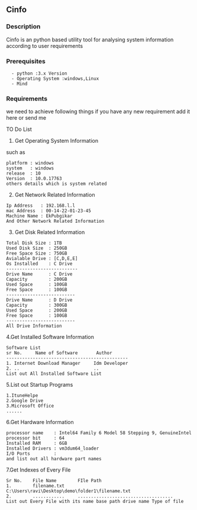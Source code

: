 ## Cinfo

### Description
 Cinfo is an python based utility tool for analysing system information according to user requirements
 
 
### Prerequisites
```
  - python :3.x Version
  - Operating System :windows,Linux
  - Mind
```

### Requirements
we need to achieve following things if you have any new requirement add it here or send me 

TO Do List

1. Get Operating System Information

such as
```
platform : windows
system   : windows
release  : 10
Version  : 10.0.17763
others details which is system related
```

2. Get Network Related Information
```
Ip Address   : 192.168.l.l
mac Address  : 00-14-22-01-23-45
Machine Name : EkPubgikar
And Other Network Related Information

```
3. Get Disk Related Information
```
Total Disk Size : 1TB
Used Disk Size  : 250GB
Free Space Size : 750GB
Avialable Drive : [C,D,E,E]
Os Installed    : C Drive
---------------------------
Drive Name      : C Drive
Capacity        : 200GB
Used Space      : 100GB
Free Space      : 100GB
--------------------------
Drive Name      : D Drive
Capacity        : 300GB
Used Space      : 200GB
Free Space      : 100GB
--------------------------
All Drive Information

```

4.Get Installed Software Information
```
Software List
sr No.     Name of Software       Author   
----------------------------------------------
1. Internet Download Manager     Idm Developer
2. ..                            ..
List out All Installed Software List
```

5.List out Startup Programs
```
1.ItuneHelpe
2.Google Drive
3.Microsoft Office
......

```

6.Get Hardware Information
```
processor name    : Intel64 Family 6 Model 58 Stepping 9, GenuineIntel
processor bit     : 64
Installed RAM     : 6GB
Installed Drivers : vm3dum64_loader
I/O Ports         :
and list out all hardware part names
```

7.Get Indexes of Every File
```
Sr No.    File Name        FIle Path 
1.        filename.txt     C:\Users\ravi\Desktop\demo\folder1\filename.txt 
2.        ............     ....................................
List out Every File with its name base path drive name Type of file

```
